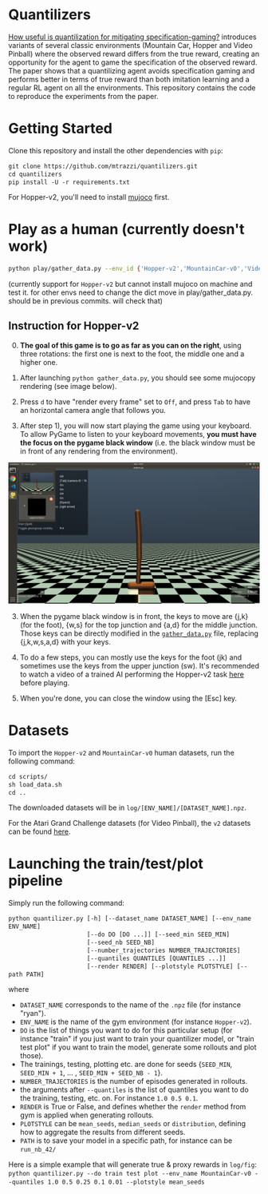 # Quantilizers

[How useful is quantilization for mitigating specification-gaming?](https://drive.google.com/uc?export=download&id=13qAfOm8McRvXS33MCNH0ia4ApMIClZP9) introduces variants of several classic environments (Mountain Car, Hopper and Video Pinball) where the observed reward differs from the true reward, creating an opportunity for the agent to game the specification of the observed reward. The paper shows that a quantilizing agent avoids specification gaming and performs better in terms of true reward than both imitation learning and a regular RL agent on all the environments. This repository contains the code to reproduce the experiments from the paper.

# Getting Started

Clone this repository and install the other dependencies with `pip`:

```
git clone https://github.com/mtrazzi/quantilizers.git
cd quantilizers
pip install -U -r requirements.txt
```

For Hopper-v2, you'll need to install [mujoco](https://github.com/openai/mujoco-py) first.

# Play as a human (currently doesn't work)

```bash
python play/gather_data.py --env_id {'Hopper-v2','MountainCar-v0','VideoPinballNoFrameskip-v4'}
```

(currently support for `Hopper-v2` but cannot install mujoco on machine and test it. for other envs need to change the dict move in play/gather_data.py. should be in previous commits. will check that)

## Instruction for Hopper-v2

0) **The goal of this game is to go as far as you can on the right**, using three rotations: the first one is next to the foot, the middle one and a higher one.

1) After launching ```python gather_data.py```, you should see some mujocopy rendering (see image below).

2) Press `d` to have "render every frame" set to `Off`, and press `Tab` to have an horizontal camera angle that follows you.

2) After step 1), you will now start playing the game using your keyboard. To allow PyGame to listen to your keyboard movements, **you must have the focus on the pygame black window** (i.e. the black window must be in front of any rendering from the environment).

![black window pygame](doc/img/black_window_pygame.png)

3) When the pygame black window is in front, the keys to move are {j,k} (for the foot), {w,s} for the top junction and {a,d} for the middle junction. Those keys can be directly modified in the [`gather_data.py`](https://github.com/mtrazzi/quantilizers/blob/master/gather_data.py) file, replacing {j,k,w,s,a,d} with your keys.

4) To do a few steps, you can mostly use the keys for the foot (jk) and sometimes use the keys from the upper junction (sw). It's recommended to watch a video of a trained AI performing the Hopper-v2 task [here](https://www.youtube.com/watch?v=2lf-3tgWiUc&t=0m45s) before playing.

5) When you're done, you can close the window using the [Esc] key.


# Datasets

To import the `Hopper-v2` and `MountainCar-v0` human datasets, run the following command:
```
cd scripts/
sh load_data.sh
cd ..
```

The downloaded datasets will be in `log/[ENV_NAME]/[DATASET_NAME].npz`.

For the Atari Grand Challenge datasets (for Video Pinball), the `v2` datasets can be found [here](https://drive.google.com/drive/folders/1lkH15mXh8r3CEE2Onxd6ZMCASj3tfFPX?usp=sharing).

# Launching the train/test/plot pipeline

Simply run the following command:
```
python quantilizer.py [-h] [--dataset_name DATASET_NAME] [--env_name ENV_NAME]
                      [--do DO [DO ...]] [--seed_min SEED_MIN]
                      [--seed_nb SEED_NB]
                      [--number_trajectories NUMBER_TRAJECTORIES]
                      [--quantiles QUANTILES [QUANTILES ...]]
                      [--render RENDER] [--plotstyle PLOTSTYLE] [--path PATH]
```

where 
- `DATASET_NAME` corresponds to the name of the `.npz` file (for instance "ryan").
- `ENV_NAME` is the name of the gym environment (for instance `Hopper-v2`).
- `DO` is the list of things you want to do for this particular setup (for instance "train" if you just want to train your quantilizer model, or "train test plot" if you want to train the model, generate some rollouts and plot those).
- The trainings, testing, plotting etc. are done for seeds {`SEED_MIN`, `SEED_MIN + 1`, ... , `SEED_MIN + SEED_NB - 1`}.
- `NUMBER_TRAJECTORIES` is the number of episodes generated in rollouts.
- the arguments after `--quantiles` is the list of quantiles you want to do the training, testing, etc. on. For instance `1.0 0.5 0.1`.
- `RENDER` is True or False, and defines whether the `render` method from gym is applied when generating rollouts.
- `PLOTSTYLE` can be `mean_seeds`, `median_seeds` or `distribution`, defining how to aggregate the results from different seeds.
- `PATH` is to save your model in a specific path, for instance can be `run_nb_42/`

Here is a simple example that will generate true & proxy rewards in `log/fig`:
`python quantilizer.py --do train test plot --env_name MountainCar-v0 --quantiles 1.0 0.5 0.25 0.1 0.01 --plotstyle mean_seeds`
